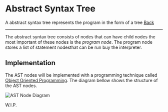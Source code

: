 # Abstract Syntax Tree
A abstract syntax tree represents the program in the form of a tree 
[Back](../../README.md)

---

The abstract syntax tree consists of nodes that can have child nodes the most important of these nodes is the *program node*. The program node stores a list of statement nodesthat can be run buy the interpreter.

## Implementation
The AST nodes will be implemented with a programming technique called [Object Oriented Programming](https://en.wikipedia.org/wiki/Object-oriented_programming). The diagram bellow shows the structure of the AST nodes.

![AST Node Diagram]()

W.I.P.
